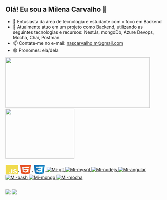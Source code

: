 ## Olá! Eu sou a Milena Carvalho 👋

- 🔭 Entusiasta da área de tecnologia  e estudante com o foco em Backend
- 🌱 Atualmente atuo em um projeto como Backend, utilizando as seguintes tecnologias e recursos: NestJs, mongoDb, Azure Devops, Mocha, Chai, Postman.
- 📫 Contate-me no e-mail: nascarvalho.m@gmail.com
- 😄 Pronomes: ela/dela

 <div>
  <a href="https://github.com/milenacarvalho-n">
  <img height="160em" width="460em"
   src="https://github-readme-stats.vercel.app/api?username=milenacarvalho-n&show_icons=true&theme=dracula&include_all_commits=true&count_private=true"/>
  <img height="160em" width="220em" src="https://github-readme-stats.vercel.app/api/top-langs/?username=milenacarvalho-n&layout=compact&langs_count=16&theme=dracula"/>
</div>

<div style="display: inline_block"><br>
  <img align="center" alt="Mi-Js" height="30" width="40" src="https://raw.githubusercontent.com/devicons/devicon/master/icons/javascript/javascript-plain.svg">
  <img align="center" alt="Mi-HTML" height="30" width="40" src="https://raw.githubusercontent.com/devicons/devicon/master/icons/html5/html5-original.svg">
  <img align="center" alt="Mi-CSS" height="30" width="40" src="https://raw.githubusercontent.com/devicons/devicon/master/icons/css3/css3-original.svg">
  <img align="center" alt="Mi-git" height="30" width="40" src="https://cdn.jsdelivr.net/gh/devicons/devicon/icons/git/git-original.svg">
  <img align="center" alt="Mi-mysql" height="30" width="40" src="https://cdn.jsdelivr.net/gh/devicons/devicon/icons/mysql/mysql-original.svg">
  <img align="center" alt="Mi-nodejs" height="30" width="40" src="https://cdn.jsdelivr.net/gh/devicons/devicon/icons/nodejs/nodejs-original.svg">  
  <img  align="center" alt="Mi-angular" height="30" width="40" src="https://cdn.jsdelivr.net/gh/devicons/devicon/icons/angularjs/angularjs-plain-wordmark.svg">  
  <img align="center" alt="Mi-bash" height="30" width="40" src="https://cdn.jsdelivr.net/gh/devicons/devicon/icons/bash/bash-original.svg" />  
   <img align="center" alt="Mi-mongo" height="30" width="40" src="https://cdn.jsdelivr.net/gh/devicons/devicon/icons/mongodb/mongodb-original.svg" />   
   <img align="center" alt="Mi-mocha" height="30" width="40" src="https://cdn.jsdelivr.net/gh/devicons/devicon/icons/mocha/mocha-plain.svg" />
          
          
          
          
 
 
 
 <!-- <img align="right" alt="Mi-stitch" src=""> -->
  
</div>
  
  ##
  
  <div>
  <a href = "mailto:nascarvalho.m@gmail.com"><img src="https://img.shields.io/badge/-Gmail-%23333?style=for-the-badge&logo=gmail&logoColor=white" target="_blank"></a>
  <a href="https://www.linkedin.com/in/milenacarvalhonascimento/" target="_blank"><img src="https://img.shields.io/badge/-LinkedIn-%230077B5?style=for-the-badge&logo=linkedin&logoColor=white" target="_blank"></a> 
  </div>
  
 
 

